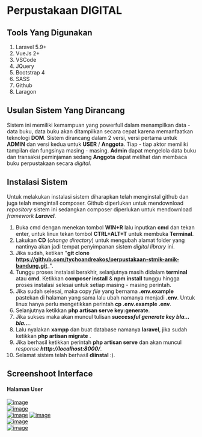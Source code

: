 # Perpustakaan DIGITAL

## Tools Yang Digunakan
1. Laravel 5.9+
2. VueJs 2+
3. VSCode
4. JQuery
5. Bootstrap 4
6. SASS
7. Github
8. Laragon

## Usulan Sistem Yang Dirancang
Sistem ini memiliki kemampuan yang powerfull dalam menampilkan data - data buku, data buku akan ditampilkan secara cepat karena memanfaatkan teknologi **DOM**. Sistem dirancang dalam 2 versi, versi pertama untuk **ADMIN** dan versi kedua untuk **USER** / **Anggota**. Tiap - tiap aktor memiliki tampilan dan fungsinya masing - masing. **Admin** dapat mengelola data buku dan transaksi peminjaman sedang **Anggota** dapat melihat dan membaca buku perpustakaan secara _digital_.

## Instalasi Sistem
Untuk melakukan instalasi sistem diharapkan telah menginstal github dan juga telah mengintall composer. Github diperlukan untuk mendownload _repository_ sistem ini sedangkan composer diperlukan untuk mendownload _framework **Laravel**_.

1. Buka cmd dengan menekan tombol **WIN+R** lalu inputkan **cmd** dan tekan enter, untuk linux tekan tombol **CTRL+ALT+T** untuk membuka **Terminal**.
2. Lakukan **CD** (_change directory_) untuk mengubah alamat folder yang nantinya akan jadi tempat penyimpanan sistem _digital library_ ini.
3. Jika sudah, ketikan "**git clone https://github.com/tychoandreakos/perpustakaan-stmik-amik-bandung.git**_".
4. Tunggu proses instalasi berakhir, selanjutnya masih didalam **terminal** atau **cmd**. Ketikkan **composer install** & **npm install** tunggu hingga proses instalasi selesai untuk setiap masing - masing perintah.
5. Jika sudah selesai, maka copy _file_ yang bernama **.env.example** pastekan di halaman yang sama lalu ubah namanya menjadi **.env**. Untuk linux hanya perlu mengetikkan perintah **cp .env.example .env**.
6. Selanjutnya ketikkan **php artisan serve key:generate**.
7. Jika sukses maka akan muncul tulisan **_successful generate key bla... bla..._**.
8. Lalu nyalakan **xampp** dan buat database namanya **laravel**, jika sudah ketikkan **php artisan migrate** .
9. Jika berhasil ketikkan perintah **php artisan serve** dan akan muncul _response_ _**htttp://localhost:8000/**_.
10. Selamat sistem telah berhasil **diinstal** :).

## Screenshoot Interface

#### Halaman User
<a href="https://ibb.co/mNpRw1s"><img src="https://i.ibb.co/PDkrn3p/image.png" alt="image" border="0"></a><br />
<a href="https://ibb.co/nMnxxXv"><img src="https://i.ibb.co/8gd11yp/image.png" alt="image" border="0"></a><br/>
<a href="https://ibb.co/HV1nHTH"><img src="https://i.ibb.co/wR3Mzhz/image.png" alt="image" border="0"></a>
<a href="https://ibb.co/PgbB7p5"><img src="https://i.ibb.co/x6cVpvM/image.png" alt="image" border="0"></a><br />
<a href="https://ibb.co/dLxbjdh"><img src="https://i.ibb.co/9VSwcFM/image.png" alt="image" border="0"></a><br />
<a href="https://ibb.co/2KpSjFb"><img src="https://i.ibb.co/0JzKfnw/image.png" alt="image" border="0"></a><br />
